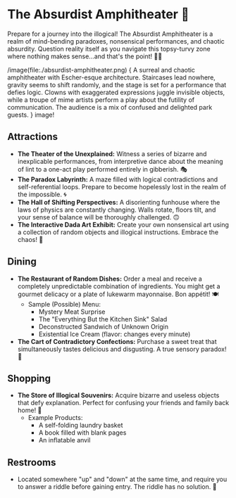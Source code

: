 # The Absurdist Amphitheater 🤪

Prepare for a journey into the illogical! The Absurdist Amphitheater is a realm of mind-bending paradoxes, nonsensical performances, and chaotic absurdity. Question reality itself as you navigate this topsy-turvy zone where nothing makes sense...and that's the point! 😵‍💫

/image(file:./absurdist-amphitheater.png) {
A surreal and chaotic amphitheater with Escher-esque architecture. Staircases lead nowhere, gravity seems to shift randomly, and the stage is set for a performance that defies logic. Clowns with exaggerated expressions juggle invisible objects, while a troupe of mime artists perform a play about the futility of communication. The audience is a mix of confused and delighted park guests.
} image!

## Attractions

*   **The Theater of the Unexplained:** Witness a series of bizarre and inexplicable performances, from interpretive dance about the meaning of lint to a one-act play performed entirely in gibberish. 🎭
*   **The Paradox Labyrinth:** A maze filled with logical contradictions and self-referential loops. Prepare to become hopelessly lost in the realm of the impossible. 🌀
*   **The Hall of Shifting Perspectives:** A disorienting funhouse where the laws of physics are constantly changing. Walls rotate, floors tilt, and your sense of balance will be thoroughly challenged. 🙃
*   **The Interactive Dada Art Exhibit:** Create your own nonsensical art using a collection of random objects and illogical instructions. Embrace the chaos! 🎨

## Dining

*   **The Restaurant of Random Dishes:** Order a meal and receive a completely unpredictable combination of ingredients. You might get a gourmet delicacy or a plate of lukewarm mayonnaise. Bon appétit! 🍽️
    *   Sample (Possible) Menu:
        *   Mystery Meat Surprise
        *   The "Everything But the Kitchen Sink" Salad
        *   Deconstructed Sandwich of Unknown Origin
        *   Existential Ice Cream (flavor: changes every minute)
*   **The Cart of Contradictory Confections:** Purchase a sweet treat that simultaneously tastes delicious and disgusting. A true sensory paradox! 🍬

## Shopping

*   **The Store of Illogical Souvenirs:** Acquire bizarre and useless objects that defy explanation. Perfect for confusing your friends and family back home! 🎁
    *   Example Products:
        *   A self-folding laundry basket
        *   A book filled with blank pages
        *   An inflatable anvil

## Restrooms

*   Located somewhere "up" and "down" at the same time, and require you to answer a riddle before gaining entry. The riddle has no solution. 🚽